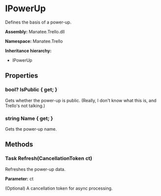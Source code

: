 # IPowerUp

Defines the basis of a power-up.

**Assembly:** Manatee.Trello.dll

**Namespace:** Manatee.Trello

**Inheritance hierarchy:**

- IPowerUp

## Properties

### bool? IsPublic { get; }

Gets whether the power-up is public. (Really, I don&#39;t know what this is, and Trello&#39;s not talking.)

### string Name { get; }

Gets the power-up name.

## Methods

### Task Refresh(CancellationToken ct)

Refreshes the power-up data.

**Parameter:** ct

(Optional) A cancellation token for async processing.

